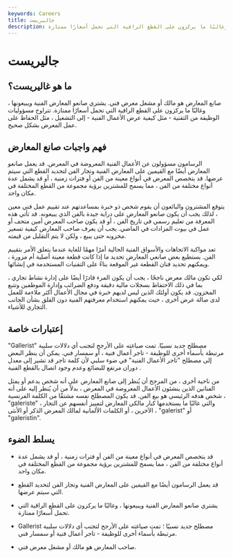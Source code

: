 ```yaml
---
keywords: Careers
title: جاليريست
description: مالك أو مشغل معرض فني هو صانع معارض. يشترون ويبيعون الأعمال الفنية ، وغالبًا ما يركزون على القطع الراقية التي تحمل أسعارًا ممتازة.
---
```


# جاليريست
## ما هو غاليريست؟

صانع المعارض هو مالك أو مشغل معرض فني. يشتري صانعو المعارض الفنية ويبيعونها ، وغالبًا ما يركزون على القطع الراقية التي تحمل أسعارًا ممتازة. تتراوح مسؤوليات الوظيفة من التقنية - مثل كيفية عرض الأعمال الفنية - إلى التشغيل ، مثل الحفاظ على عمل المعرض بشكل صحيح.

## فهم واجبات صانع المعارض

الرسامون مسؤولون عن الأعمال الفنية المعروضة في المعرض. قد يعمل صانعو المعارض أيضًا مع القيمين على المعارض الفنية وتجار الفن لتحديد القطع التي سيتم عرضها. قد يتخصص المعرض في أنواع معينة من الفن أو فترات زمنية ، أو قد يشمل عدة أنواع مختلفة من الفن ، مما يسمح للمشترين برؤية مجموعة من القطع المختلفة في مكان واحد.

يتوقع المشترون والبائعون أن يقوم شخص ذو خبرة بمساعدتهم عند تقييم عمل فني معين ، لذلك يجب أن يكون صانعو المعارض على دراية جيدة بالفن الذي يبيعونه. قد تأتي هذه المعرفة من تعليم رسمي في تاريخ الفن ، أو قد يكون صاحب المعرض أمين متحف أو عمل في بيوت المزادات في الماضي. يجب أن يعرف صاحب المعارض كيفية تسعير مخزونه حتى يبيع ، ولكن لا يتم التقليل من قيمته.

تعد مواكبة الاتجاهات والأسواق الفنية الحالية أمرًا مهمًا للغاية عندما يتعلق الأمر بتقييم الفن. يستطيع بعض صانعي المعارض تحديد ما إذا كانت قطعة معينة أصلية أم مزورة ، ويمكنهم تحديد فنان القطعة غير الموقعة بناءً على التقنيات المستخدمة في إنشائها.

لكي تكون مالك معرض ناجحًا ، يجب أن يكون المرء قادرًا أيضًا على إدارة نشاط تجاري ، بما في ذلك الاحتفاظ بسجلات مالية دقيقة ودفع الضرائب وإدارة الموظفين وتتبع المخزون. قد يكون أولئك الذين ليس لديهم خبرة في مجال الأعمال أكثر ملاءمة للعمل لدى صالة عرض أخرى ، حيث يمكنهم استخدام معرفتهم الفنية دون القلق بشأن الجانب التجاري للأشياء.

## إعتبارات خاصة

"Gallerist" مصطلح جديد نسبيًا. تمت صياغته على الأرجح لتجنب أي دلالات سلبية مرتبطة بأسماء أخرى للوظيفة - تاجر أعمال فنية ، أو سمسار فني. يمكن أن ينظر البعض إلى مصطلح "تاجر الأعمال الفنية" في ضوء سلبي لأن كلمة تاجر قد تشير إلى معدل دوران مرتفع للبضائع وعدم وجود اتصال بالقطع الفنية .

من ناحية أخرى ، من المرجح أن يُنظر إلى صانع المعارض على أنه شخص يدعم أو يمثل الفنانين الذين ينشئون الأعمال المعروضة في المعرض ، بدلاً من أن يُنظر إليه على أنه شخص هدفه الرئيسي هو بيع الفن. قد يكون المصطلح نفسه مشتقًا من الكلمة الفرنسية ، "galeriste" ، والتي غالبًا ما يستخدمها كبار مالكي المعارض لتمييز أنفسهم عن التجار الآخرين ، أو الكلمات الألمانية لمالك المعرض الذكر أو الأنثى ، "galerist" أو "galeristin".

## يسلط الضوء

- قد يتخصص المعرض في أنواع معينة من الفن أو فترات زمنية ، أو قد يشمل عدة أنواع مختلفة من الفن ، مما يسمح للمشترين برؤية مجموعة من القطع المختلفة في مكان واحد.

- قد يعمل الرسامون أيضًا مع القيمين على المعارض الفنية وتجار الفن لتحديد القطع التي سيتم عرضها.

- يشتري صانعو المعارض الفنية ويبيعونها ، وغالبًا ما يركزون على القطع الراقية التي تحمل أسعارًا ممتازة.

- Gallerist مصطلح جديد نسبيًا ؛ تمت صياغته على الأرجح لتجنب أي دلالات سلبية مرتبطة بأسماء أخرى للوظيفة - تاجر أعمال فنية أو سمسار فني.

- صاحب المعارض هو مالك أو مشغل معرض فني.

